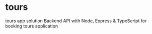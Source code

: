 # tours
tours app solution
Backend API with Node, Express & TypeScript for booking tours application
